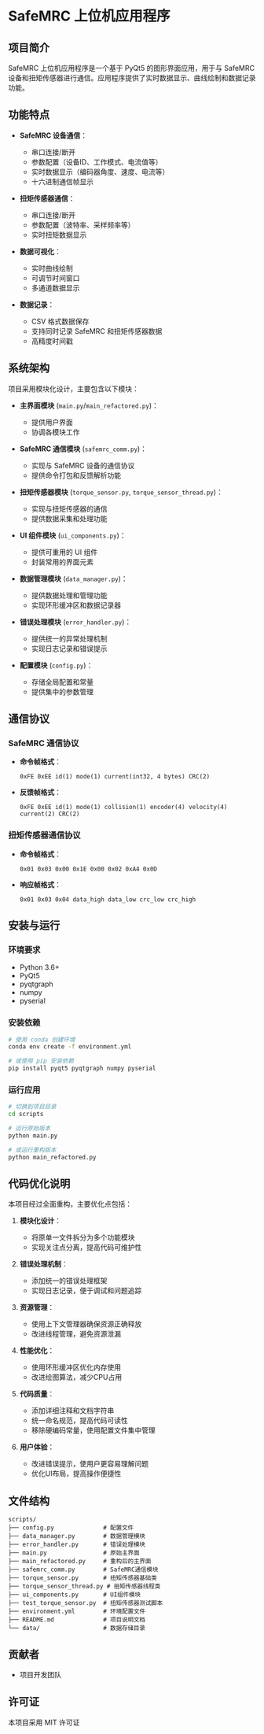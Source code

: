 # SafeMRC 上位机应用程序

## 项目简介

SafeMRC 上位机应用程序是一个基于 PyQt5 的图形界面应用，用于与 SafeMRC 设备和扭矩传感器进行通信。应用程序提供了实时数据显示、曲线绘制和数据记录功能。

## 功能特点

- **SafeMRC 设备通信**：
  - 串口连接/断开
  - 参数配置（设备ID、工作模式、电流值等）
  - 实时数据显示（编码器角度、速度、电流等）
  - 十六进制通信帧显示

- **扭矩传感器通信**：
  - 串口连接/断开
  - 参数配置（波特率、采样频率等）
  - 实时扭矩数据显示

- **数据可视化**：
  - 实时曲线绘制
  - 可调节时间窗口
  - 多通道数据显示

- **数据记录**：
  - CSV 格式数据保存
  - 支持同时记录 SafeMRC 和扭矩传感器数据
  - 高精度时间戳

## 系统架构

项目采用模块化设计，主要包含以下模块：

- **主界面模块** (`main.py`/`main_refactored.py`)：
  - 提供用户界面
  - 协调各模块工作

- **SafeMRC 通信模块** (`safemrc_comm.py`)：
  - 实现与 SafeMRC 设备的通信协议
  - 提供命令打包和反馈解析功能

- **扭矩传感器模块** (`torque_sensor.py`, `torque_sensor_thread.py`)：
  - 实现与扭矩传感器的通信
  - 提供数据采集和处理功能

- **UI 组件模块** (`ui_components.py`)：
  - 提供可重用的 UI 组件
  - 封装常用的界面元素

- **数据管理模块** (`data_manager.py`)：
  - 提供数据处理和管理功能
  - 实现环形缓冲区和数据记录器

- **错误处理模块** (`error_handler.py`)：
  - 提供统一的异常处理机制
  - 实现日志记录和错误提示

- **配置模块** (`config.py`)：
  - 存储全局配置和常量
  - 提供集中的参数管理

## 通信协议

### SafeMRC 通信协议

- **命令帧格式**：
  ```
  0xFE 0xEE id(1) mode(1) current(int32, 4 bytes) CRC(2)
  ```

- **反馈帧格式**：
  ```
  0xFE 0xEE id(1) mode(1) collision(1) encoder(4) velocity(4) current(2) CRC(2)
  ```

### 扭矩传感器通信协议

- **命令帧格式**：
  ```
  0x01 0x03 0x00 0x1E 0x00 0x02 0xA4 0x0D
  ```

- **响应帧格式**：
  ```
  0x01 0x03 0x04 data_high data_low crc_low crc_high
  ```

## 安装与运行

### 环境要求

- Python 3.6+
- PyQt5
- pyqtgraph
- numpy
- pyserial

### 安装依赖

```bash
# 使用 conda 创建环境
conda env create -f environment.yml

# 或使用 pip 安装依赖
pip install pyqt5 pyqtgraph numpy pyserial
```

### 运行应用

```bash
# 切换到项目目录
cd scripts

# 运行原始版本
python main.py

# 或运行重构版本
python main_refactored.py
```

## 代码优化说明

本项目经过全面重构，主要优化点包括：

1. **模块化设计**：
   - 将原单一文件拆分为多个功能模块
   - 实现关注点分离，提高代码可维护性

2. **错误处理机制**：
   - 添加统一的错误处理框架
   - 实现日志记录，便于调试和问题追踪

3. **资源管理**：
   - 使用上下文管理器确保资源正确释放
   - 改进线程管理，避免资源泄漏

4. **性能优化**：
   - 使用环形缓冲区优化内存使用
   - 改进绘图算法，减少CPU占用

5. **代码质量**：
   - 添加详细注释和文档字符串
   - 统一命名规范，提高代码可读性
   - 移除硬编码常量，使用配置文件集中管理

6. **用户体验**：
   - 改进错误提示，使用户更容易理解问题
   - 优化UI布局，提高操作便捷性

## 文件结构

```
scripts/
├── config.py              # 配置文件
├── data_manager.py        # 数据管理模块
├── error_handler.py       # 错误处理模块
├── main.py                # 原始主界面
├── main_refactored.py     # 重构后的主界面
├── safemrc_comm.py        # SafeMRC通信模块
├── torque_sensor.py       # 扭矩传感器基础类
├── torque_sensor_thread.py # 扭矩传感器线程类
├── ui_components.py       # UI组件模块
├── test_torque_sensor.py  # 扭矩传感器测试脚本
├── environment.yml        # 环境配置文件
├── README.md              # 项目说明文档
└── data/                  # 数据存储目录
```

## 贡献者

- 项目开发团队

## 许可证

本项目采用 MIT 许可证 
